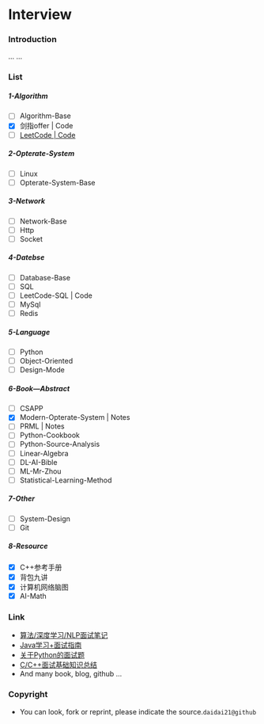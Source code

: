 # Interview

### Introduction

... ...

### List

##### 1-Algorithm

- [ ] Algorithm-Base
- [x] 剑指offer | Code
- [ ] [LeetCode | Code](https://github.com/daidai21/leetcode)

##### 2-Opterate-System

- [ ] Linux
- [ ] Opterate-System-Base

##### 3-Network

- [ ] Network-Base
- [ ] Http
- [ ] Socket

##### 4-Datebse

- [ ] Database-Base
- [ ] SQL
- [ ] LeetCode-SQL | Code
- [ ] MySql
- [ ] Redis

##### 5-Language

- [ ] Python
- [ ] Object-Oriented
- [ ] Design-Mode

##### 6-Book—Abstract

- [ ] CSAPP
- [x] Modern-Opterate-System | Notes
- [ ] PRML | Notes
- [ ] Python-Cookbook
- [ ] Python-Source-Analysis
- [ ] Linear-Algebra
- [ ] DL-AI-Bible
- [ ] ML-Mr-Zhou
- [ ] Statistical-Learning-Method

##### 7-Other

- [ ] System-Design
- [ ] Git

##### 8-Resource

- [x] C++参考手册
- [x] 背包九讲
- [x] 计算机网络脑图
- [x] AI-Math

### Link

- [算法/深度学习/NLP面试笔记
](https://github.com/imhuay/Algorithm_Interview_Notes-Chinese)
- [Java学习+面试指南](https://github.com/Snailclimb/JavaGuide)
- [关于Python的面试题
](https://github.com/taizilongxu/interview_python)
- [C/C++面试基础知识总结](https://github.com/huihut/interview#%E7%AE%97%E6%B3%95)
- And many book, blog, github ...

### Copyright

- You can look, fork or reprint, please indicate the source.`daidai21@github`
